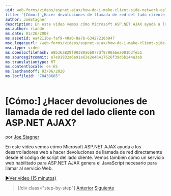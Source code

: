 ```yaml
---
uid: web-forms/videos/aspnet-ajax/how-do-i-make-client-side-network-callbacks-with-aspnet-ajax
title: '[Cómo:] ¿Hacer devoluciones de llamada de red del lado cliente con ASP.NET AJAX? | Microsoft Docs'
author: JoeStagner
description: En este vídeo vemos cómo Microsoft ASP.NET AJAX ayuda a los desarrolladores web a hacer devoluciones de llamada de red directamente desde el código de script del lado cliente. Vemos también cómo ASP.NET...
ms.author: riande
ms.date: 01/26/2007
ms.assetid: ea4211be-faf9-40a0-8a7b-63427218b947
msc.legacyurl: /web-forms/videos/aspnet-ajax/how-do-i-make-client-side-network-callbacks-with-aspnet-ajax
msc.type: video
ms.openlocfilehash: e8b36a829f90380a6b077df9790a6ea081b3fe51
ms.sourcegitcommit: e7e91932a6e91a63e2e46417626f39d6b244a3ab
ms.translationtype: MT
ms.contentlocale: es-ES
ms.lasthandoff: 03/06/2020
ms.locfileid: "78438685"
---
```

# <a name="how-do-i-make-client-side-network-callbacks-with-aspnet-ajax"></a>[Cómo:] ¿Hacer devoluciones de llamada de red del lado cliente con ASP.NET AJAX?

por [Joe Stagner](https://github.com/JoeStagner)

En este vídeo vemos cómo Microsoft ASP.NET AJAX ayuda a los desarrolladores web a hacer devoluciones de llamada de red directamente desde el código de script del lado cliente. Vemos también cómo un servicio web habilitado para ASP.NET AJAX genera el JavaScript necesario para llamar al servicio Web.

[&#9654;Ver vídeo (15 minutos)](https://channel9.msdn.com/Blogs/ASP-NET-Site-Videos/how-do-i-make-client-side-network-callbacks-with-aspnet-ajax)

> [!div class="step-by-step"]
> [Anterior](how-do-i-implement-dynamic-partial-page-updates-with-aspnet-ajax.md)
> [Siguiente](how-do-i-add-aspnet-ajax-features-to-an-existing-web-application.md)
